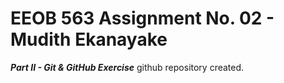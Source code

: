 # EEOB 563 Assignment No. 02 - Mudith Ekanayake
***Part II - Git & GitHub Exercise***
github repository created.
